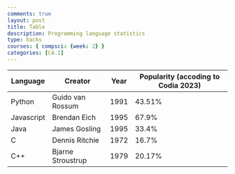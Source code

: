 ```yaml
---
comments: true
layout: post
title: Table
description: Programming language statistics
type: hacks
courses: { compsci: {week: 2} }
categories: [C4.1]
---
```

<head>
    <!-- load jQuery and DataTables output style and scripts -->
    <link rel="stylesheet" type="text/css" href="https://cdn.datatables.net/1.13.4/css/jquery.dataTables.min.css">
    <script type="text/javascript" language="javascript" src="https://code.jquery.com/jquery-3.6.0.min.js"></script>
    <script>var define = null;</script>
    <script type="text/javascript" language="javascript" src="https://cdn.datatables.net/1.13.4/js/jquery.dataTables.min.js"></script>
</head>

<!-- Body contains the contents of the Document -->
<body>
    <table id="demo" class="table">
        <thead>
            <tr>
                <th>Language</th>
                <th>Creator</th>
                <th>Year</th>
                <th>Popularity (accoding to Codia 2023)</th>
            </tr>
        </thead>
        <tbody>
            <tr>
                <td>Python</td>
                <td>Guido van Rossum</td>
                <td>1991</td>
                <td>43.51%</td>
            </tr>
            <tr>
                <td>Javascript</td>
                <td>Brendan Eich</td>
                <td>1995</td>
                <td>67.9%</td>
            </tr>
            <tr>
                <td>Java</td>
                <td>James Gosling</td>
                <td>1995</td>
                <td>33.4%</td>
            </tr>
            <tr>
                <td>C</td>
                <td>Dennis Ritchie</td>
                <td>1972</td>
                <td>16.7%</td>
            </tr>
            <tr>
                <td>C++</td>
                <td>Bjarne Stroustrup</td>
                <td>1979</td>
                <td>20.17%</td>
            </tr>
        </tbody>
    </table>
</body>

<!-- Script is used to embed executable code -->
<script>
    $("#demo").DataTable();
</script>